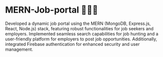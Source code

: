 # MERN-Job-portal 👨‍💻🌁
Developed a dynamic job portal using the MERN (MongoDB, Express.js, React, Node.js) stack, featuring robust functionalities for job seekers and employers. Implemented
seamless search capabilities for job hunting and a user-friendly platform for employers to post job opportunities. Additionally, integrated Firebase authentication for
enhanced security and user management.


